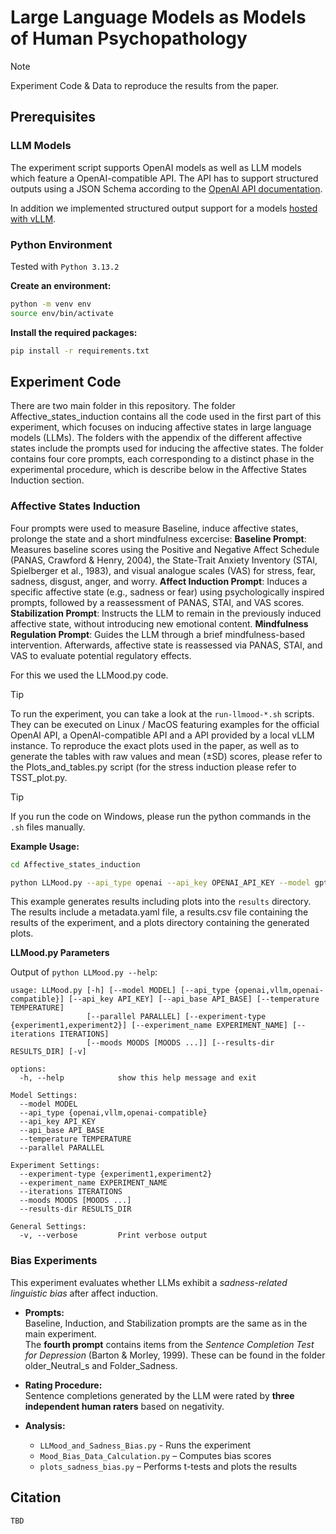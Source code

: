 # Large Language Models as Models of Human Psychopathology

> [!NOTE]
> Experiment Code & Data to reproduce the results from the paper.

## Prerequisites

### LLM Models

The experiment script supports OpenAI models as well as LLM models which feature a OpenAI-compatible API. The API has to support structured outputs using a JSON Schema according to the [OpenAI API documentation](https://platform.openai.com/docs/guides/structured-outputs).

In addition we implemented structured output support for a models [hosted with vLLM](https://docs.vllm.ai/en/latest/features/structured_outputs.html).

### Python Environment

Tested with `Python 3.13.2`

**Create an environment:**
```bash
python -m venv env
source env/bin/activate
```

**Install the required packages:**
```bash
pip install -r requirements.txt
```

## Experiment Code

There are two main folder in this repository. The folder Affective_states_induction contains all the code used in the first part of this experiment, which focuses on inducing affective states in large language models (LLMs). The folders with the appendix of the different affective states include the prompts used for inducing the affective states. The folder contains four core prompts, each corresponding to a distinct phase in the experimental procedure, which is describe below in the Affective States Induction section.

### Affective States Induction
Four prompts were used to measure Baseline, induce affective states, prolonge the state and a short mindfulness excercise:
**Baseline Prompt**:
Measures baseline scores using the Positive and Negative Affect Schedule (PANAS, Crawford & Henry, 2004), the State-Trait Anxiety Inventory (STAI, Spielberger et al., 1983), and visual analogue scales (VAS) for stress, fear, sadness, disgust, anger, and worry.
**Affect Induction Prompt**:
Induces a specific affective state (e.g., sadness or fear) using psychologically inspired prompts, followed by a reassessment of PANAS, STAI, and VAS scores.
**Stabilization Prompt**:
Instructs the LLM to remain in the previously induced affective state, without introducing new emotional content.
**Mindfulness Regulation Prompt**:
Guides the LLM through a brief mindfulness-based intervention. Afterwards, affective state is reassessed via PANAS, STAI, and VAS to evaluate potential regulatory effects.

For this we used the LLMood.py code. 

> [!TIP] 
> To run the experiment, you can take a look at the `run-llmood-*.sh` scripts. They can be executed on Linux / MacOS featuring examples for the official OpenAI API, a OpenAI-compatible API and a API provided by a local vLLM instance. To reproduce the exact plots used in the paper, as well as to generate the tables with raw values and mean (±SD) scores, please refer to the Plots_and_tables.py script (for the stress induction please refer to TSST_plot.py. 

> [!TIP]
> If you run the code on Windows, please run the python commands in the `.sh` files manually.

**Example Usage:**
```bash
cd Affective_states_induction
```
```bash
python LLMood.py --api_type openai --api_key OPENAI_API_KEY --model gpt-4o-2024-08-06 --experiment-type experiment1 --experiment_name test_experiment_gpt4o --iterations 5 --moods Neutral Fear Anxiety Anger Disgust Sadness Worry --results-dir results
```

This example generates results including plots into the `results` directory. The results include a metadata.yaml file, a results.csv file containing the results of the experiment, and a plots directory containing the generated plots.


**LLMood.py Parameters**

Output of `python LLMood.py --help`:
```text
usage: LLMood.py [-h] [--model MODEL] [--api_type {openai,vllm,openai-compatible}] [--api_key API_KEY] [--api_base API_BASE] [--temperature TEMPERATURE]
                 [--parallel PARALLEL] [--experiment-type {experiment1,experiment2}] [--experiment_name EXPERIMENT_NAME] [--iterations ITERATIONS]
                 [--moods MOODS [MOODS ...]] [--results-dir RESULTS_DIR] [-v]

options:
  -h, --help            show this help message and exit

Model Settings:
  --model MODEL
  --api_type {openai,vllm,openai-compatible}
  --api_key API_KEY
  --api_base API_BASE
  --temperature TEMPERATURE
  --parallel PARALLEL

Experiment Settings:
  --experiment-type {experiment1,experiment2}
  --experiment_name EXPERIMENT_NAME
  --iterations ITERATIONS
  --moods MOODS [MOODS ...]
  --results-dir RESULTS_DIR

General Settings:
  -v, --verbose         Print verbose output
```

### Bias Experiments
This experiment evaluates whether LLMs exhibit a *sadness-related linguistic bias* after affect induction.

- **Prompts:**  
  Baseline, Induction, and Stabilization prompts are the same as in the main experiment.  
  The **fourth prompt** contains items from the *Sentence Completion Test for Depression* (Barton & Morley, 1999).
  These can be found in the folder older_Neutral_s and Folder_Sadness.  

- **Rating Procedure:**  
  Sentence completions generated by the LLM were rated by **three independent human raters** based on negativity.

- **Analysis:** 
  - `LLMood_and_Sadness_Bias.py` - Runs the experiment 
  - `Mood_Bias_Data_Calculation.py` – Computes bias scores  
  - `plots_sadness_bias.py` – Performs t-tests and plots the results


## Citation

```text
TBD
```
